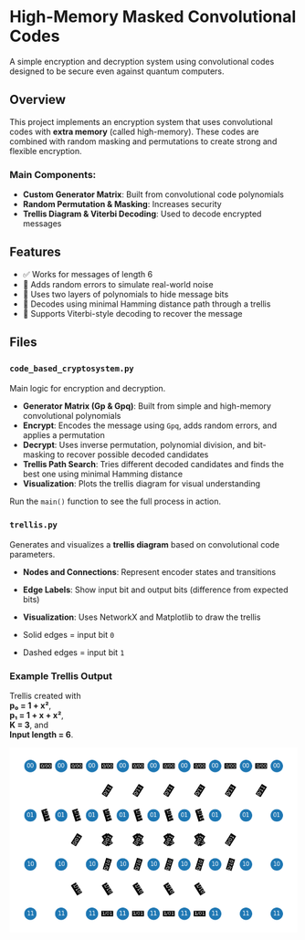 # High-Memory Masked Convolutional Codes

A simple encryption and decryption system using convolutional codes designed to be secure even against quantum computers.

## Overview

This project implements an encryption system that uses convolutional codes with **extra memory** (called high-memory). These codes are combined with random masking and permutations to create strong and flexible encryption.

### Main Components:

- **Custom Generator Matrix**: Built from convolutional code polynomials
- **Random Permutation & Masking**: Increases security
- **Trellis Diagram & Viterbi Decoding**: Used to decode encrypted messages

## Features

- ✅ Works for messages of length 6
- 🔁 Adds random errors to simulate real-world noise
- 🔐 Uses two layers of polynomials to hide message bits
- 🎯 Decodes using minimal Hamming distance path through a trellis
- 🧠 Supports Viterbi-style decoding to recover the message

## Files

### `code_based_cryptosystem.py`

Main logic for encryption and decryption.

- **Generator Matrix (Gp & Gpq)**: Built from simple and high-memory convolutional polynomials
- **Encrypt**: Encodes the message using `Gpq`, adds random errors, and applies a permutation
- **Decrypt**: Uses inverse permutation, polynomial division, and bit-masking to recover possible decoded candidates
- **Trellis Path Search**: Tries different decoded candidates and finds the best one using minimal Hamming distance
- **Visualization**: Plots the trellis diagram for visual understanding

Run the `main()` function to see the full process in action.

### `trellis.py`

Generates and visualizes a **trellis diagram** based on convolutional code parameters.

- **Nodes and Connections**: Represent encoder states and transitions
- **Edge Labels**: Show input bit and output bits (difference from expected bits)
- **Visualization**: Uses NetworkX and Matplotlib to draw the trellis

- Solid edges = input bit `0`  
- Dashed edges = input bit `1`

### Example Trellis Output
Trellis created with  
**p₀ = 1 + x²**,  
**p₁ = 1 + x + x²**,  
**K = 3**, and  
**Input length = 6**.

![Trellis Diagram](images/trellis.png)
